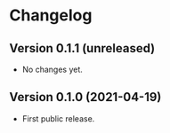 # Changelog

## Version 0.1.1 (unreleased)

-   No changes yet.


## Version 0.1.0 (2021-04-19)

-   First public release.
